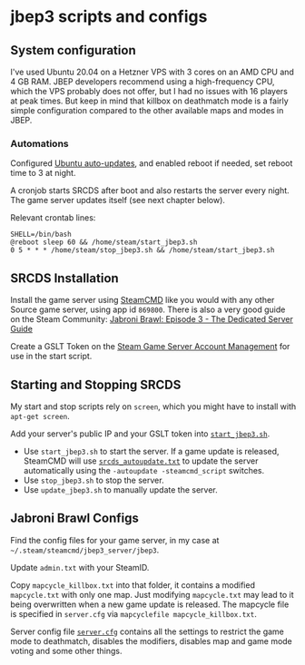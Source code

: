 # jbep3 scripts and configs

## System configuration

I've used Ubuntu 20.04 on a Hetzner VPS with 3 cores on an AMD CPU and 4 GB RAM. JBEP developers recommend using a high-frequency CPU, which the VPS probably does not offer, but I had no issues with 16 players at peak times. But keep in mind that killbox on deathmatch mode is a fairly simple configuration compared to the other available maps and modes in JBEP. 

### Automations

Configured [Ubuntu auto-updates](https://help.ubuntu.com/community/AutomaticSecurityUpdates), and enabled reboot if needed, set reboot time to 3 at night.

A cronjob starts SRCDS after boot and also restarts the server every night. The game server updates itself (see next chapter below).

Relevant crontab lines:

```
SHELL=/bin/bash
@reboot sleep 60 && /home/steam/start_jbep3.sh
0 5 * * * /home/steam/stop_jbep3.sh && /home/steam/start_jbep3.sh
```

## SRCDS Installation

Install the game server using [SteamCMD](https://developer.valvesoftware.com/wiki/SteamCMD) like you would with any other Source game server, using app id `869800`. There is also a very good guide on the Steam Community: [Jabroni Brawl: Episode 3 - The Dedicated Server Guide](https://steamcommunity.com/sharedfiles/filedetails/?id=1527732439)

Create a GSLT Token on the [Steam Game Server Account Management](https://steamcommunity.com/dev/managegameservers) for use in the start script. 

## Starting and Stopping SRCDS

My start and stop scripts rely on `screen`, which you might have to install with `apt-get screen`.

Add your server's public IP and your GSLT token into [`start_jbep3.sh`](start_jbep3.sh).

* Use `start_jbep3.sh` to start the server. If a game update is released, SteamCMD will use [`srcds_autoupdate.txt`](srcds_autoupdate.txt) to update the server automatically using the `-autoupdate -steamcmd_script` switches.
* Use `stop_jbep3.sh` to stop the server.
* Use `update_jbep3.sh` to manually update the server.

## Jabroni Brawl Configs 

Find the config files for your game server, in my case at `~/.steam/steamcmd/jbep3_server/jbep3`. 

Update `admin.txt` with your SteamID. 

Copy `mapcycle_killbox.txt` into that folder, it contains a modified `mapcycle.txt` with only one map. Just modifying `mapcycle.txt` may lead to it being overwritten when a new game update is released. The mapcycle file is specified in `server.cfg` via `mapcyclefile mapcycle_killbox.txt`.

Server config file [`server.cfg`](server.cfg) contains all the settings to restrict the game mode to deathmatch, disables the modifiers, disables map and game mode voting and some other things. 
